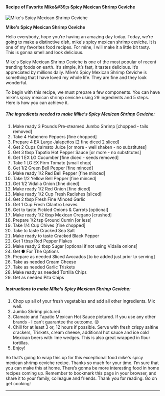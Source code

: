             

#### Recipe of Favorite Mike&amp;#39;s Spicy Mexican Shrimp Ceviche

![Mike's Spicy Mexican Shrimp Ceviche](https://img-global.cpcdn.com/recipes/8c0c7f9dc7064c58/751x532cq70/mikes-spicy-mexican-shrimp-ceviche-recipe-main-photo.jpg)

**Mike's Spicy Mexican Shrimp Ceviche**

Hello everybody, hope you’re having an amazing day today. Today, we’re going to make a distinctive dish, mike's spicy mexican shrimp ceviche. It is one of my favorites food recipes. For mine, I will make it a little bit tasty. This is gonna smell and look delicious.

Mike's Spicy Mexican Shrimp Ceviche is one of the most popular of recent trending foods on earth. It’s simple, it’s fast, it tastes delicious. It’s appreciated by millions daily. Mike's Spicy Mexican Shrimp Ceviche is something that I have loved my whole life. They are fine and they look wonderful.

To begin with this recipe, we must prepare a few components. You can have mike's spicy mexican shrimp ceviche using 29 ingredients and 5 steps. Here is how you can achieve it.

##### The ingredients needed to make Mike's Spicy Mexican Shrimp Ceviche:

1.  Make ready 3 Pounds Pre-steamed Jumbo Shrimp \[chopped - tails removed\]
2.  Take 4 Habenero Peppers \[fine chopped\]
3.  Prepare 4 EX Large Jalapeños \[2 fine diced 2 sliced\]
4.  Get 2 Cups Calmato Juice \[or more - well shaken - no substitutes\]
5.  Get 3 tbsp Tapatio Hot Pepper Sauce \[or more - no substitutes\]
6.  Get 1 EX LG Cucumber \[fine diced - seeds removed\]
7.  Take 1 LG EX Firm Tomato \[small chop\]
8.  Get 1/2 Green Bell Pepper \[fine minced\]
9.  Make ready 1/2 Red Bell Pepper \[fine minced\]
10.  Take 1/2 Yellow Bell Pepper \[fine minced\]
11.  Get 1/2 Vidalia Onion \[fine diced\]
12.  Make ready 1/2 Red Onion \[fine diced\]
13.  Make ready 1/2 Cup Fresh Radishes \[sliced\]
14.  Get 2 tbsp Fresh Fine Minced Garlic
15.  Get 1 Cup Fresh Cilantro Leaves
16.  Get to taste Pickled Onions & Carrots \[optional\]
17.  Make ready 1/2 tbsp Mexican Oregano \[crushed\]
18.  Prepare 1/2 tsp Ground Cumin \[or less\]
19.  Take 1/4 Cup Chives \[fine chopped\]
20.  Take to taste Cracked Sea Salt
21.  Make ready to taste Cracked Black Pepper
22.  Get 1 tbsp Red Pepper Flakes
23.  Make ready 2 tbsp Sugar \[optional if not using Vidalia onions\]
24.  Get ● For The Options
25.  Prepare as needed Sliced Avocados \[to be added just prior to serving\]
26.  Take as needed Cream Cheese
27.  Take as needed Garlic Triskets
28.  Make ready as needed Tortilla Chips
29.  Get as needed Pita Chips

##### Instructions to make Mike's Spicy Mexican Shrimp Ceviche:

1.  Chop up all of your fresh vegetables and add all other ingredients. Mix well.
2.  Jumbo Shrimp pictured.
3.  Clamato and Tapatio Mexican Hot Sauce pictured. If you use any other brands - I can't guarantee the outcome. 😔
4.  Chill for at least 3 or, 12 hours if possible. Serve with fresh crispy saltine crackers, Triskets, cream cheese, additional hot sauce and ice cold Mexican beers with lime wedges. This is also great wrapped in flour tortillas.
5.  Enjoy!

So that’s going to wrap this up for this exceptional food mike's spicy mexican shrimp ceviche recipe. Thanks so much for your time. I’m sure that you can make this at home. There’s gonna be more interesting food in home recipes coming up. Remember to bookmark this page in your browser, and share it to your family, colleague and friends. Thank you for reading. Go on get cooking!

* * *